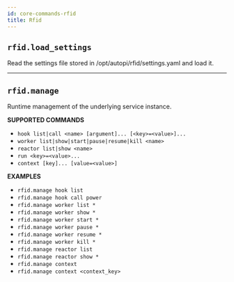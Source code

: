 ```yaml
---
id: core-commands-rfid
title: Rfid
---
```


## `rfid.load_settings`

Read the settings file stored in /opt/autopi/rfid/settings.yaml and load it.


----
## `rfid.manage`

Runtime management of the underlying service instance.


**SUPPORTED COMMANDS**

  - `hook list|call <name> [argument]... [<key>=<value>]...`
  - `worker list|show|start|pause|resume|kill <name>`
  - `reactor list|show <name>`
  - `run <key>=<value>...`
  - `context [key]... [value=<value>]`


**EXAMPLES**

  - `rfid.manage hook list`
  - `rfid.manage hook call power`
  - `rfid.manage worker list *`
  - `rfid.manage worker show *`
  - `rfid.manage worker start *`
  - `rfid.manage worker pause *`
  - `rfid.manage worker resume *`
  - `rfid.manage worker kill *`
  - `rfid.manage reactor list`
  - `rfid.manage reactor show *`
  - `rfid.manage context`
  - `rfid.manage context <context_key>`
